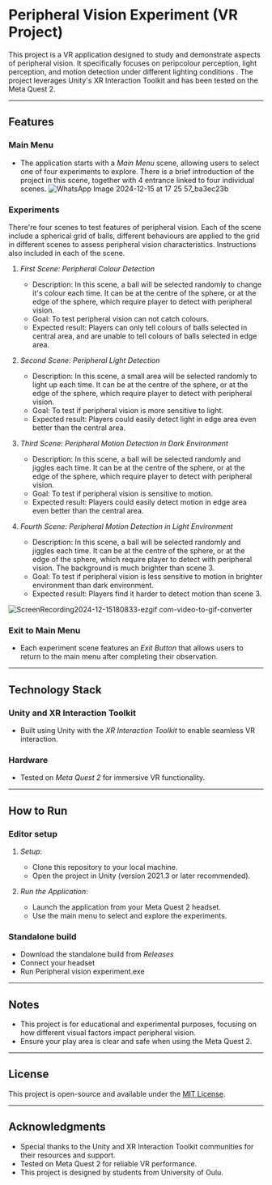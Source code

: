 # Peripheral Vision Experiment (VR Project)

This project is a VR application designed to study and demonstrate aspects of peripheral vision. It specifically focuses on peripcolour perception, light perception, and motion detection under different lighting conditions . The project leverages Unity's XR Interaction Toolkit and has been tested on the Meta Quest 2.

---

## Features

### Main Menu
- The application starts with a *Main Menu* scene, allowing users to select one of four experiments to explore. There is a brief introduction of the project in this scene, together with 4 entrance linked to four individual scenes.
![WhatsApp Image 2024-12-15 at 17 25 57_ba3ec23b](https://github.com/user-attachments/assets/fbe0db94-2a2a-4fcf-8d35-2ec7a3d582fe)


### Experiments
There're four scenes to test features of peripheral vision. Each of the scene include a spherical grid of balls, different behaviours are applied to the grid in different scenes to assess peripheral vision characteristics. Instructions also included in each of the scene.

1. *First Scene:  Peripheral Colour Detection*
   - Description: In this scene, a  ball will be selected randomly to change it's colour each time. It can be at the centre of the sphere, or at the edge of the sphere, which require player to detect with peripheral vision.
   - Goal: To test peripheral vision can not catch colours. 
   - Expected result: Players can only tell colours of  balls selected in central area, and are unable to tell colours of balls selected in edge area.

2. *Second Scene: Peripheral Light Detection*
   - Description: In this scene, a small area will be selected randomly to light up each time. It can be at the centre of the sphere, or at the edge of the sphere, which require player to detect with peripheral vision.
   - Goal: To test if peripheral vision is more sensitive to light. 
   - Expected result: Players could easily detect light in edge area even better than the central area.

3. *Third Scene: Peripheral Motion Detection in Dark Environment*
   - Description: In this scene, a  ball will be selected randomly and jiggles each time. It can be at the centre of the sphere, or at the edge of the sphere, which require player to detect with peripheral vision.
   - Goal: To test if peripheral vision is sensitive to motion.
   - Expected result: Players could easily detect motion in edge area even better than the central area.

4. *Fourth Scene: Peripheral Motion Detection in Light Environment*
   - Description: In this scene, a  ball will be selected randomly and jiggles each time. It can be at the centre of the sphere, or at the edge of the sphere, which require player to detect with peripheral vision. The background is much brighter than scene 3.
   - Goal: To test if peripheral vision is less sensitive to motion in brighter environment than dark environment.
   - Expected result: Players find it harder to detect motion than scene 3.
     
![ScreenRecording2024-12-15180833-ezgif com-video-to-gif-converter](https://github.com/user-attachments/assets/8655e208-f2de-44d2-80b3-31d1c1a49843)

### Exit to Main Menu
- Each experiment scene features an *Exit Button* that allows users to return to the main menu after completing their observation.

---

## Technology Stack

### Unity and XR Interaction Toolkit
- Built using Unity with the *XR Interaction Toolkit* to enable seamless VR interaction.

### Hardware
- Tested on *Meta Quest 2* for immersive VR functionality.

---

## How to Run

### Editor setup
1. *Setup*:
   - Clone this repository to your local machine.
   - Open the project in Unity (version 2021.3 or later recommended).

3. *Run the Application*:
   - Launch the application from your Meta Quest 2 headset.
   - Use the main menu to select and explore the experiments.
### Standalone build
+ Download the standalone build from _Releases_ 
+ Connect your headset
+ Run Peripheral vision experiment.exe
---

## Notes

- This project is for educational and experimental purposes, focusing on how different visual factors impact peripheral vision.
- Ensure your play area is clear and safe when using the Meta Quest 2.

---
## License
This project is open-source and available under the [MIT License](LICENSE).

---

## Acknowledgments
- Special thanks to the Unity and XR Interaction Toolkit communities for their resources and support.
- Tested on Meta Quest 2 for reliable VR performance.
- This project is designed by students from University of Oulu.
